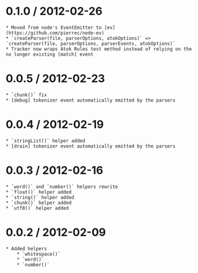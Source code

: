 0.1.0 / 2012-02-26
==================

	* Moved from node's EventEmitter to [ev](https://github.com/pierrec/node-ev)
	* `createParser(file, parserOptions, atokOptions)` => `createParser(file, parserOptions, parserEvents, atokOptions)`
	* Tracker now wraps Atok Rules test method instead of relying on the no longer existing [match] event

0.0.5 / 2012-02-23
==================

	* `chunk()` fix
	* [debug] tokenizer event automatically emitted by the parsers

0.0.4 / 2012-02-19
==================

	* `stringList()` helper added
	* [drain] tokenizer event automatically emitted by the parsers

0.0.3 / 2012-02-16
==================

	* `word()` and `number()` helpers rewrite
	* `float()` helper added
	* `string()` helper added
	* `chunk()` helper added
	* `utf8()` helper added

0.0.2 / 2012-02-09
==================

	* Added helpers
		* `whitespace()`
		* `word()`
		* `number()`
